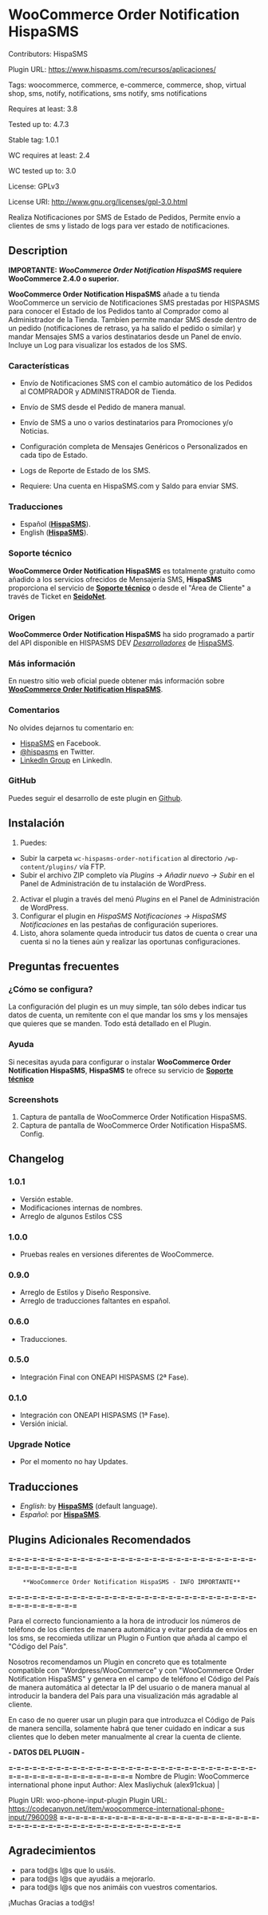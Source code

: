 # WooCommerce Order Notification HispaSMS
Contributors: HispaSMS

Plugin URL: https://www.hispasms.com/recursos/aplicaciones/

Tags: woocommerce, commerce, e-commerce, commerce, shop, virtual shop, sms, notify, notifications, sms notify, sms notifications

Requires at least: 3.8

Tested up to: 4.7.3

Stable tag: 1.0.1

WC requires at least: 2.4

WC tested up to: 3.0

License: GPLv3

License URI: http://www.gnu.org/licenses/gpl-3.0.html

Realiza Notificaciones por SMS de Estado de Pedidos, Permite envío a clientes de sms y listado de logs para ver estado de notificaciones.

## Description
**IMPORTANTE: *WooCommerce Order Notification HispaSMS* requiere WooCommerce 2.4.0 o superior.**

**WooCommerce Order Notification HispaSMS** añade a tu tienda WooCommerce un servicio de Notificaciones SMS prestadas por HISPASMS para conocer el Estado de los Pedidos tanto al Comprador como al Administrador de la Tienda. Tambíen permite mandar SMS desde dentro de un pedido (notificaciones de retraso, ya ha salido el pedido o similar) y mandar Mensajes SMS a varios destinatarios desde un Panel de envío. Incluye un Log para visualizar los estados de los SMS.

### Características
* Envío de Notificaciones SMS con el cambio automático de los Pedidos al COMPRADOR y ADMINISTRADOR de Tienda.
* Envío de SMS desde el Pedido de manera manual.
* Envío de SMS a uno o varios destinatarios para Promociones y/o Noticias.
* Configuración completa de Mensajes Genéricos o Personalizados en cada tipo de Estado.
* Logs de Reporte de Estado de los SMS.

* Requiere: Una cuenta en HispaSMS.com y Saldo para enviar SMS.

### Traducciones
* Español ([**HispaSMS**](https://www.hispasms.com/)).
* English ([**HispaSMS**](https://www.hispasms.com/)).

### Soporte técnico
**WooCommerce Order Notification HispaSMS** es totalmente gratuito como añadido a los servicios ofrecidos de Mensajería SMS, **HispaSMS** proporciona el servicio de [**Soporte técnico**](mailto:soporte@hispasms.com) o desde el "Área de Cliente" a través de Ticket en [**SeidoNet**](https://www.seidonet.com/clientes/).

### Origen
**WooCommerce Order Notification HispaSMS** ha sido programado a partir del API disponible en HISPASMS DEV [*Desarrolladores*](https://dev.hispasms.com) de [HispaSMS](https://www.hispasms.com/).

### Más información
En nuestro sitio web oficial puede obtener más información sobre [**WooCommerce Order Notification HispaSMS**](https://www.hispasms.com/recursos/aplicaciones/). 

### Comentarios
No olvides dejarnos tu comentario en:

* [HispaSMS](https://www.facebook.com/HispaSMS) en Facebook.
* [@hispasms](https://twitter.com/hispasms) en Twitter.
* [LinkedIn Group](https://www.linkedin.com/groups/1846180) en LinkedIn.

### GitHub
Puedes seguir el desarrollo de este plugin en [Github](https://github.com/hispasms/WooCommerce-Order-Notification-HispaSMS).

## Instalación
1. Puedes:
 * Subir la carpeta `wc-hispasms-order-notification` al directorio `/wp-content/plugins/` vía FTP. 
 * Subir el archivo ZIP completo vía *Plugins -> Añadir nuevo -> Subir* en el Panel de Administración de tu instalación de WordPress.
2. Activar el plugin a través del menú *Plugins* en el Panel de Administración de WordPress.
3. Configurar el plugin en *HispaSMS Notificaciones -> HispaSMS Notificaciones* en las pestañas de configuración superiores.
4. Listo, ahora solamente queda introducir tus datos de cuenta o crear una cuenta si no la tienes aún y realizar las oportunas configuraciones.

## Preguntas frecuentes
### ¿Cómo se configura?
La configuración del plugin es un muy simple, tan sólo debes indicar tus datos de cuenta, un remitente con el que mandar los sms y los mensajes que quieres que se manden. Todo está detallado en el Plugin.

### Ayuda
Si necesitas ayuda para configurar o instalar **WooCommerce Order Notification HispaSMS**, **HispaSMS** te ofrece su servicio de [**Soporte técnico**](mailto:dev@hispasms.com)

### Screenshots
1. Captura de pantalla de WooCommerce Order Notification HispaSMS.
2. Captura de pantalla de WooCommerce Order Notification HispaSMS. Config.

## Changelog
### 1.0.1
* Versión estable.
* Modificaciones internas de nombres.
* Arreglo de algunos Estilos CSS

### 1.0.0
* Pruebas reales en versiones diferentes de WooCommerce.

### 0.9.0
* Arreglo de Estilos y Diseño Responsive.
* Arreglo de traducciones faltantes en español.

### 0.6.0
* Traducciones.

### 0.5.0
* Integración Final con ONEAPI HISPASMS (2ª Fase).

### 0.1.0
* Integración con ONEAPI HISPASMS (1ª Fase).
* Versión inicial.

### Upgrade Notice
* Por el momento no hay Updates.

## Traducciones
* *English*: by [**HispaSMS**](https://www.hispasms.com/) (default language).
* *Español*: por [**HispaSMS**](https://www.hispasms.com/).

## Plugins Adicionales Recomendados
**=-=-=-=-=-=-=-=-=-=-=-=-=-=-=-=-=-=-=-=-=-=-=-=-=-=-=-=-=-=-=-=-=-=-=-=-=-=-=-=**

        **WooCommerce Order Notification HispaSMS - INFO IMPORTANTE**

**=-=-=-=-=-=-=-=-=-=-=-=-=-=-=-=-=-=-=-=-=-=-=-=-=-=-=-=-=-=-=-=-=-=-=-=-=-=-=-=**

Para el correcto funcionamiento a la hora de introducir los números de teléfono de los clientes de manera automática y evitar perdida de envios en los sms, se recomieda utilizar un Plugin o Funtion que añada al campo el "Código del País".

Nosotros recomendamos un Plugin en concreto que es totalmente compatible con "Wordpress/WooCommerce" y con "WooCommerce Order Notification HispaSMS" y genera en el campo de teléfono el Código del País de manera automática al detectar la IP del usuario o de manera manual al introducir la bandera del País para una visualización más agradable al cliente.

En caso de no querer usar un plugin para que introduzca el Código de País de manera sencilla, solamente habrá que tener cuidado en indicar a sus clientes que lo deben meter manualmente al crear la cuenta de cliente.

**- DATOS DEL PLUGIN -**

**=-=-=-=-=-=-=-=-=-=-=-=-=-=-=-=-=-=-=-=-=-=-=-=-=-=-=-=-=-=-=-=-=-=-=-=-=-=-=-=-=-=-=-=-=-=-=**
 Nombre de Plugin: WooCommerce international phone input
 Author: Alex Masliychuk (alex91ckua)							 |

 Plugin URI: woo-phone-input-plugin
 Plugin URL: https://codecanyon.net/item/woocommerce-international-phone-input/7960098
**=-=-=-=-=-=-=-=-=-=-=-=-=-=-=-=-=-=-=-=-=-=-=-=-=-=-=-=-=-=-=-=-=-=-=-=-=-=-=-=-=-=-=-=-=-=-=**


## Agradecimientos
* para tod@s l@s que lo usáis.
* para tod@s l@s que ayudáis a mejorarlo.
* para tod@s l@s que nos animáis con vuestros comentarios.

¡Muchas Gracias a tod@s!
